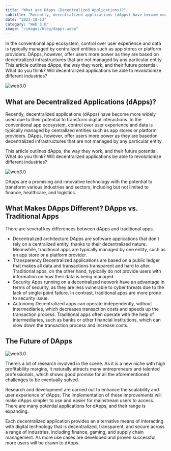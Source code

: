 ```yaml
---
title: "What are DApps (Decentralized Applications)?"
subtitle: "Recently, decentralized applications (dApps) have become more widely used due to their potential to transform digital interactions."
date: "2023-10-13"
category: "Web 3.0"
image: "/images/blog/dapps.webp"
---
```


In the conventional app ecosystem, control over user experience and data is typically managed by centralized entities such as app stores or platform providers. DApps, however, offer users more power as they are based on decentralized infrastructures that are not managed by any particular entity. This article outlines dApps, the way they work, and their future potential. What do you think? Will decentralized applications be able to revolutionize different industries?

![web3.0](/images/blog/dapps.webp)

## What are Decentralized Applications (dApps)?

Recently, decentralized applications (dApps) have become more widely used due to their potential to transform digital interactions. In the conventional app ecosystem, control over user experience and data is typically managed by centralized entities such as app stores or platform providers. DApps, however, offer users more power as they are basedon decentralized infrastructures that are not managed by any particular entity. 

This article outlines dApps, the way they work, and their future potential. What do you think? Will decentralized applications be able to revolutionize different industries?

![web3.0](/images/blog/dappsplan.webp)

DApps are a promising and innovative technology with the potential to transform various industries and sectors, including but not limited to finance, healthcare, and logistics.

## What Makes DApps Different? DApps vs. Traditional Apps

There are several key differences between dApps and traditional apps.

* Decentralized architecture DApps are software applications that don’t rely on a centralized entity, thanks to their decentralized nature. Meanwhile, traditional apps are typically managed by one entity, such as an app store or a platform provider.
* Transparency Decentralized applications are based on a public ledger that makes all data and transactions transparent and hard to alter. Traditional apps, on the other hand, typically do not provide users with information on how their data is being managed.
* Security Apps running on a decentralized network have an advantage in terms of security, as they are less vulnerable to cyber threats due to the lack of single-point failure. In contrast, traditional apps are more prone to security issue.
* Autonomy Decentralized apps can operate independently, without intermediaries, which decreases transaction costs and speeds up the transaction process. Traditional apps often operate with the help of intermediaries, such as banks or other financial institutions, which can slow down the transaction process and increase costs.

## The Future of DApps

![web3.0](/images/blog/dapps3.png)

There’s a lot of research involved in the scene. As it is a new niche with high profitability margins, it naturally attracts many entrepreneurs and talented professionals, which shows good promise for all the aforementioned challenges to be eventually solved. 

Research and development are carried out to enhance the scalability and user experience of dApps. The implementation of these improvements will make dApps simpler to use and easier for mainstream users to access. There are many potential applications for dApps, and their range is expanding. 

Each decentralized application provides an alternative means of interacting with digital technology that is decentralized, transparent, and secure across a range of industries, including finance, gaming, and supply chain management. As more use cases are developed and proven successful, more users will be drawn to dApps.
